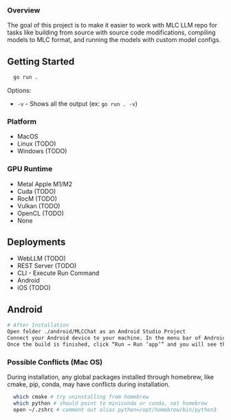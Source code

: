 ### Overview
The goal of this project is to make it easier to work with MLC LLM repo 
for tasks like building from source with source code modifications, 
compiling models to MLC format, and running the models with custom model configs.

## Getting Started

```bash
  go run .
```
Options:
- ```-v``` - Shows all the output (ex: ```go run . -v```)
### Platform
- MacOS
- Linux (TODO)
- Windows (TODO)

### GPU Runtime
- Metal Apple M1/M2
- Cuda (TODO)
- RocM (TODO)
- Vulkan (TODO)
- OpenCL (TODO)
- None

## Deployments
- WebLLM (TODO)
- REST Server (TODO)
- CLI - Execute Run Command
- Android
- iOS (TODO)

## Android
```bash
# After Installation
Open folder ./android/MLCChat as an Android Studio Project
Connect your Android device to your machine. In the menu bar of Android Studio, click “Build → Make Project”.
Once the build is finished, click “Run → Run ‘app’” and you will see the app launched on your phone.
```

### Possible Conflicts (Mac OS)
During installation, any global packages installed through homebrew, like cmake, pip, conda, may have conflicts during installation.
```bash
  which cmake # try uninstalling from homebrew
  which python # should point to miniconda or conda, not homebrew
  open ~/.zshrc # comment out alias python=/opt/homebrew/bin/python3
```

